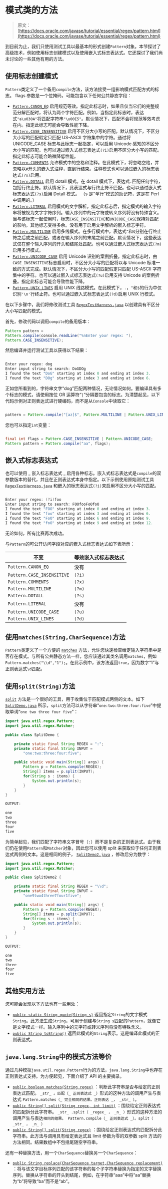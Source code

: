 # 模式类的方法

> 原文： [https://docs.oracle.com/javase/tutorial/essential/regex/pattern.html](https://docs.oracle.com/javase/tutorial/essential/regex/pattern.html)

到目前为止，我们只使用测试工具以最基本的形式创建`Pattern`对象。本节探讨了高级技术，例如使用标志创建模式以及使用嵌入式标志表达式。它还探讨了我们尚未讨论的一些其他有用的方法。

## 使用标志创建模式

`Pattern`类定义了一个备用`compile`方法，该方法接受一组影响模式匹配方式的标志。 flags 参数是一个位掩码，可能包含以下任何公共静态字段：

*   [`Pattern.CANON_EQ`](https://docs.oracle.com/javase/8/docs/api/java/util/regex/Pattern.html#CANON_EQ) 启用规范等效。指定此标志时，如果且仅当它们的完整规范分解匹配时，将认为两个字符匹配。例如，当指定此标志时，表达式`"a\u030A"`将匹配字符串`"\u00E5"`。默认情况下，匹配不会将规范等效考虑在内。指定此标志可能会导致性能下降。
*   [`Pattern.CASE_INSENSITIVE`](https://docs.oracle.com/javase/8/docs/api/java/util/regex/Pattern.html#CASE_INSENSITIVE) 启用不区分大小写的匹配。默认情况下，不区分大小写的匹配假定只匹配 US-ASCII 字符集中的字符。通过将 UNICODE_CASE 标志与此标志一起指定，可以启用 Unicode 感知的不区分大小写的匹配。也可以通过嵌入式标志表达式`(?i)`启用不区分大小写的匹配。指定此标志可能会略微降低性能。
*   [`Pattern.COMMENTS`](https://docs.oracle.com/javase/8/docs/api/java/util/regex/Pattern.html#COMMENTS) 允许模式中的空格和注释。在此模式下，将忽略空格，并忽略以`#`开头的嵌入式注释，直到行结束。注释模式也可以通过嵌入的标志表达式`(?x)`启用。
*   [`Pattern.DOTALL`](https://docs.oracle.com/javase/8/docs/api/java/util/regex/Pattern.html#DOTALL) 启用 dotall 模式。在 dotall 模式下，表达式`.`匹配任何字符，包括行终止符。默认情况下，此表达式与行终止符不匹配。也可以通过嵌入式标志表达式`(?s)`启用 Dotall 模式。 （s 是“单行”模式的助记符，这是在 Perl 中调用的。）
*   [`Pattern.LITERAL`](https://docs.oracle.com/javase/8/docs/api/java/util/regex/Pattern.html#LITERAL) 启用模式的文字解析。指定此标志后，指定模式的输入字符串将被视为文字字符序列。输入序列中的元字符或转义序列将没有特殊含义。当与该标志一起使用时，标志`CASE_INSENSITIVE`和`UNICODE_CASE`保持对匹配的影响。其他标志变得多余。没有用于启用文字解析的嵌入标志字符。
*   [`Pattern.MULTILINE`](https://docs.oracle.com/javase/8/docs/api/java/util/regex/Pattern.html#MULTILINE) 启用多线模式。在多行模式中，表达式`^`和`$`分别在行终止符之后或之前匹配，或者在输入序列的末尾之前匹配。默认情况下，这些表达式仅在整个输入序列的开头和结尾处匹配。也可以通过嵌入式标志表达式`(?m)`启用多行模式。
*   [`Pattern.UNICODE_CASE`](https://docs.oracle.com/javase/8/docs/api/java/util/regex/Pattern.html#UNICODE_CASE) 启用 Unicode 识别的案例折叠。指定此标志时，由`CASE_INSENSITIVE`标志启用时，不区分大小写的匹配将以与 Unicode 标准一致的方式完成。默认情况下，不区分大小写的匹配假定只匹配 US-ASCII 字符集中的字符。也可以通过嵌入式标志表达式`(?u)`启用支持 Unicode 的案例折叠。指定此标志可能会导致性能下降。
*   [`Pattern.UNIX_LINES`](https://docs.oracle.com/javase/8/docs/api/java/util/regex/Pattern.html#UNIX_LINES) 启用 UNIX 线路模式。在此模式下，`.`，`^`和`$`的行为中仅识别`'\n'`行终止符。也可以通过嵌入式标志表达式`(?d)`启用 UNIX 行模式。

在以下步骤中，我们将修改测试工具 [`RegexTestHarness.java`](examples/RegexTestHarness.java) 以创建具有不区分大小写匹配的模式。

首先，修改代码以调用`compile`的备用版本：

```java
Pattern pattern = 
Pattern.compile(console.readLine("%nEnter your regex: "),
Pattern.CASE_INSENSITIVE);

```

然后编译并运行测试工具以获得以下结果：

```java

Enter your regex: dog
Enter input string to search: DoGDOg
I found the text "DoG" starting at index 0 and ending at index 3.
I found the text "DOg" starting at index 3 and ending at index 6.

```

正如您所看到的，字符串文字“dog”匹配两种情况，无论情况如何。要编译具有多个标志的模式，请使用按位 OR 运算符“`|`”分隔要包含的标志。为清楚起见，以下代码示例对正则表达式进行硬编码，而不是从`Console`中读取它：

```java

pattern = Pattern.compile("[az]$", Pattern.MULTILINE | Pattern.UNIX_LINES);

```

您也可以指定`int`变量：

```java

final int flags = Pattern.CASE_INSENSITIVE | Pattern.UNICODE_CASE;
Pattern pattern = Pattern.compile("aa", flags);

```

## 嵌入式标志表达式

也可以使用 _ 嵌入标志表达式 _ 启用各种标志。嵌入式标志表达式是`compile`的双参数版本的替代，并且在正则表达式本身中指定。以下示例使用原始测试工具 [`RegexTestHarness.java`](examples/RegexTestHarness.java) 和嵌入的标志表达式`(?i)`来启用不区分大小写的匹配。

```java

Enter your regex: (?i)foo
Enter input string to search: FOOfooFoOfoO
I found the text "FOO" starting at index 0 and ending at index 3.
I found the text "foo" starting at index 3 and ending at index 6.
I found the text "FoO" starting at index 6 and ending at index 9.
I found the text "foO" starting at index 9 and ending at index 12.

```

无论如何，所有比赛再次成功。

与`Pattern`的可公开访问字段对应的嵌入式标志表达式如下表所示：

| 不变 | 等效嵌入式标志表达式 |
| --- | --- |
| `Pattern.CANON_EQ` | 没有 |
| `Pattern.CASE_INSENSITIVE` | `(?i)` |
| `Pattern.COMMENTS` | `(?x)` |
| `Pattern.MULTILINE` | `(?m)` |
| `Pattern.DOTALL` | `(?s)` |
| `Pattern.LITERAL` | 没有 |
| `Pattern.UNICODE_CASE` | `(?u)` |
| `Pattern.UNIX_LINES` | `(?d)` |

## 使用`matches(String,CharSequence)`方法

`Pattern`类定义了一个方便的 [`matches`](https://docs.oracle.com/javase/8/docs/api/java/util/regex/Pattern.html#matches-java.lang.String-java.lang.CharSequence-) 方法，允许您快速检查给定输入字符串中是否存在模式。与所有公共静态方法一样，您应该通过其类名调用`matches`，例如`Pattern.matches("\\d","1");`。在此示例中，该方法返回`true`，因为数字“1”与正则表达式`\d`匹配。

## 使用`split(String)`方法

[`split`](https://docs.oracle.com/javase/8/docs/api/java/util/regex/Pattern.html#split-java.lang.CharSequence-) 方法是一个很好的工具，用于收集位于匹配模式两侧的文本。如下 [`SplitDemo.java`](examples/SplitDemo.java) 所示，`split`方法可以从字符串“`one:two:three:four:five`”中提取单词“`one two three four five`”：

```java
import java.util.regex.Pattern;
import java.util.regex.Matcher;

public class SplitDemo {

    private static final String REGEX = ":";
    private static final String INPUT =
        "one:two:three:four:five";

    public static void main(String[] args) {
        Pattern p = Pattern.compile(REGEX);
        String[] items = p.split(INPUT);
        for(String s : items) {
            System.out.println(s);
        }
    }
}

```

```java
OUTPUT:

one
two
three
four
five

```

为简单起见，我们匹配了字符串文字冒号（`:`）而不是复杂的正则表达式。由于我们仍在使用`Pattern`和`Matcher`对象，因此您可以使用 split 来获取位于任何正则表达式两侧的文本。这是相同的例子， [`SplitDemo2.java`](examples/SplitDemo2.java) ，修改后分为数字：

```java
import java.util.regex.Pattern;
import java.util.regex.Matcher;

public class SplitDemo2 {

    private static final String REGEX = "\\d";
    private static final String INPUT =
        "one9two4three7four1five";

    public static void main(String[] args) {
        Pattern p = Pattern.compile(REGEX);
        String[] items = p.split(INPUT);
        for(String s : items) {
            System.out.println(s);
        }
    }
}

```

```java
OUTPUT:

one
two
three
four
five

```

## 其他实用方法

您可能会发现以下方法也有一些用处：

*   [`public static String quote(String s)`](https://docs.oracle.com/javase/8/docs/api/java/util/regex/Pattern.html#quote-java.lang.String-) 返回指定`String`的文字模式`String`。此方法生成`String`，可用于创建与`String s`匹配的`Pattern`，就像它是文字模式一样。输入序列中的元字符或转义序列将没有特殊含义。
*   [`public String toString()`](https://docs.oracle.com/javase/8/docs/api/java/util/regex/Pattern.html#toString--) 返回此模式的`String`表示。这是编译此模式的正则表达式。

## `java.lang.String`中的模式方法等价

通过几种模拟`java.util.regex.Pattern`行为的方法，`java.lang.String`中也存在正则表达式支持。为方便起见，下面介绍了 API 的主要摘录。

*   [`public boolean matches(String regex)`](https://docs.oracle.com/javase/8/docs/api/java/lang/String.html#matches-java.lang.String-) ：判断此字符串是否与给定的正则表达式匹配。 `_str_ 。匹配（_ 正则表达式 _）`形式的这种方法的调用产生与表达式 `Pattern.matches（_ 完全相同的结果。正则表达 _， _str_ ）`。
*   [`public String[] split(String regex, int limit)`](https://docs.oracle.com/javase/8/docs/api/java/lang/String.html#split-java.lang.String-int-) ：围绕给定正则表达式的匹配拆分此字符串。 `_str_ .split（ _regex_ ， _n_ ）`形式的这种方法的调用产生与表达`相同的结果。 Pattern.compile（_ 正则表达式 _）。split（ _str_ ， _n_ ）`
*   [`public String[] split(String regex)`](https://docs.oracle.com/javase/8/docs/api/java/lang/String.html#split-java.lang.String-) ：围绕给定正则表达式的匹配拆分此字符串。此方法与调用具有给定表达式且 limit 参数为零的双参数 split 方法的方法相同。结果数组中不包括尾随空字符串。

还有一种替换方法，用一个`CharSequence`替换另一个`CharSequence`：

*   [`public String replace(CharSequence target,CharSequence replacement)`](https://docs.oracle.com/javase/8/docs/api/java/lang/String.html#replace-java.lang.CharSequence-java.lang.CharSequence-) ：将与该文字目标序列匹配的该字符串的每个子字符串替换为指定的文字替换序列。替换从字符串的开头到结尾，例如，在字符串“aaa”中将“aa”替换为“b”将导致“ba”而不是“ab”。